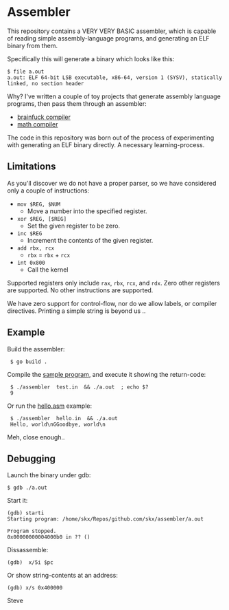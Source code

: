 # Assembler

This repository contains a VERY VERY BASIC assembler, which is capable of
reading simple assembly-language programs, and generating an ELF binary
from them.

Specifically this will generate a binary which looks like this:

```
$ file a.out
a.out: ELF 64-bit LSB executable, x86-64, version 1 (SYSV), statically linked, no section header
```

Why?  I've written a couple of toy projects that generate assembly language programs, then pass them through an assembler:

* [brainfuck compiler](https://github.com/skx/bfcc/)
* [math compiler](https://github.com/skx/math-compiler/)

The code in this repository was born out of the process of experimenting with generating an ELF binary directly.  A necessary learning-process.



## Limitations

As you'll discover we do not have a proper parser, so we have considered only a couple of instructions:

* `mov $REG, $NUM`
  * Move a number into the specified register.
* `xor $REG, [$REG]`
  * Set the given register to be zero.
* `inc $REG`
  * Increment the contents of the given register.
* `add rbx, rcx`
  * `rbx` = `rbx` + `rcx`
* `int 0x800`
  * Call the kernel

Supported registers only include `rax`, `rbx`, `rcx`, and `rdx`.  Zero other registers are supported.  No other instructions are supported.

We have zero support for control-flow, nor do we allow labels, or compiler directives.  Printing a simple string is beyond us ..


## Example

Build the assembler:

     $ go build .

Compile the [sample program](test.asm), and execute it showing the return-code:

     $ ./assembler  test.in  && ./a.out  ; echo $?
     9

Or run the [hello.asm](hello.asm) example:

     $ ./assembler  hello.in  && ./a.out
     Hello, world\nGGoodbye, world\n

Meh, close enough..


## Debugging

Launch the binary under gdb:

    $ gdb ./a.out

Start it:

    (gdb) starti
    Starting program: /home/skx/Repos/github.com/skx/assembler/a.out

    Program stopped.
    0x00000000004000b0 in ?? ()

Dissassemble:

    (gdb)  x/5i $pc

Or show string-contents at an address:

    (gdb) x/s 0x400000

Steve

